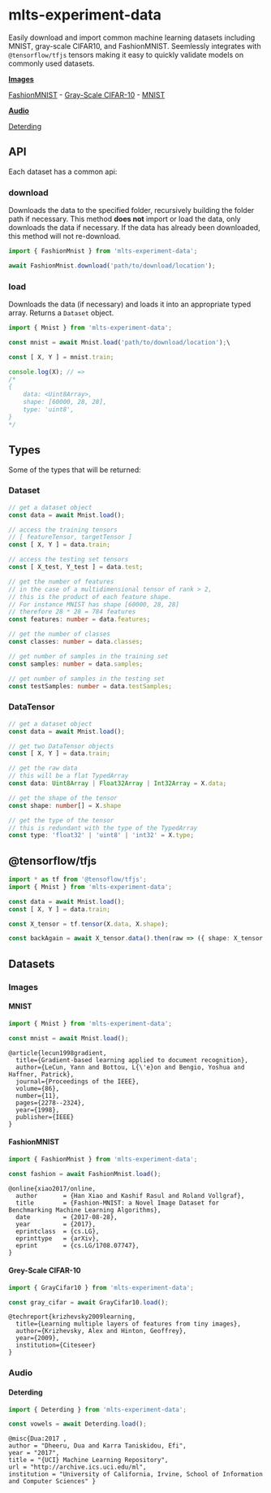 # mlts-experiment-data

Easily download and import common machine learning datasets including MNIST, gray-scale CIFAR10, and FashionMNIST.
Seemlessly integrates with `@tensorflow/tfjs` tensors making it easy to quickly validate models on commonly used datasets.

**[Images](#images)**

[FashionMNIST](#fashionmnist) - [Gray-Scale CIFAR-10](#grey-scale-cifar-10) - [MNIST](#mnist)

**[Audio](#audio)**

[Deterding](#deterding)

## API
Each dataset has a common api:

### download
Downloads the data to the specified folder, recursively building the folder path if necessary.
This method **does not** import or load the data, only downloads the data if necessary.
If the data has already been downloaded, this method will not re-download.

```typescript
import { FashionMnist } from 'mlts-experiment-data';

await FashionMnist.download('path/to/download/location');
```

### load
Downloads the data (if necessary) and loads it into an appropriate typed array.
Returns a `Dataset` object.

```typescript
import { Mnist } from 'mlts-experiment-data';

const mnist = await Mnist.load('path/to/download/location');\

const [ X, Y ] = mnist.train;

console.log(X); // =>
/*
{
    data: <Uint8Array>,
    shape: [60000, 28, 28],
    type: 'uint8',
}
*/
```

## Types
Some of the types that will be returned:

### Dataset
```typescript
// get a dataset object
const data = await Mnist.load();

// access the training tensors
// [ featureTensor, targetTensor ]
const [ X, Y ] = data.train;

// access the testing set tensors
const [ X_test, Y_test ] = data.test;

// get the number of features
// in the case of a multidimensional tensor of rank > 2,
// this is the product of each feature shape.
// For instance MNIST has shape [60000, 28, 28]
// therefore 28 * 28 = 784 features
const features: number = data.features;

// get the number of classes
const classes: number = data.classes;

// get number of samples in the training set
const samples: number = data.samples;

// get number of samples in the testing set
const testSamples: number = data.testSamples;
```

### DataTensor
```typescript
// get a dataset object
const data = await Mnist.load();

// get two DataTensor objects
const [ X, Y ] = data.train;

// get the raw data
// this will be a flat TypedArray
const data: Uint8Array | Float32Array | Int32Array = X.data;

// get the shape of the tensor
const shape: number[] = X.shape

// get the type of the tensor
// this is redundant with the type of the TypedArray
const type: 'float32' | 'uint8' | 'int32' = X.type;
```

## @tensorflow/tfjs
```typescript
import * as tf from '@tensoflow/tfjs';
import { Mnist } from 'mlts-experiment-data';

const data = await Mnist.load();
const [ X, Y ] = data.train;

const X_tensor = tf.tensor(X.data, X.shape);

const backAgain = await X_tensor.data().then(raw => ({ shape: X_tensor.shape, data: raw }));
```

## Datasets

### Images
#### MNIST
```typescript
import { Mnist } from 'mlts-experiment-data';

const mnist = await Mnist.load();
```

```
@article{lecun1998gradient,
  title={Gradient-based learning applied to document recognition},
  author={LeCun, Yann and Bottou, L{\'e}on and Bengio, Yoshua and Haffner, Patrick},
  journal={Proceedings of the IEEE},
  volume={86},
  number={11},
  pages={2278--2324},
  year={1998},
  publisher={IEEE}
}
```

#### FashionMNIST
```typescript
import { FashionMnist } from 'mlts-experiment-data';

const fashion = await FashionMnist.load();
```

```
@online{xiao2017/online,
  author       = {Han Xiao and Kashif Rasul and Roland Vollgraf},
  title        = {Fashion-MNIST: a Novel Image Dataset for Benchmarking Machine Learning Algorithms},
  date         = {2017-08-28},
  year         = {2017},
  eprintclass  = {cs.LG},
  eprinttype   = {arXiv},
  eprint       = {cs.LG/1708.07747},
}
```

#### Grey-Scale CIFAR-10
```typescript
import { GrayCifar10 } from 'mlts-experiment-data';

const gray_cifar = await GrayCifar10.load();
```

```
@techreport{krizhevsky2009learning,
  title={Learning multiple layers of features from tiny images},
  author={Krizhevsky, Alex and Hinton, Geoffrey},
  year={2009},
  institution={Citeseer}
}
```

### Audio
#### Deterding
```typescript
import { Deterding } from 'mlts-experiment-data';

const vowels = await Deterding.load();
```

```
@misc{Dua:2017 ,
author = "Dheeru, Dua and Karra Taniskidou, Efi",
year = "2017",
title = "{UCI} Machine Learning Repository",
url = "http://archive.ics.uci.edu/ml",
institution = "University of California, Irvine, School of Information and Computer Sciences" }
```
